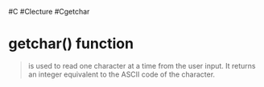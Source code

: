 #C #Clecture #Cgetchar 
# getchar() function
> is used to read one character at a time from the user input.
> It returns an integer equivalent to the ASCII code of the character.